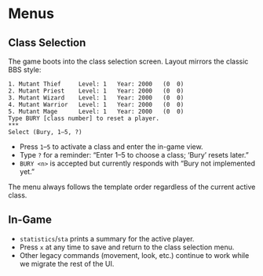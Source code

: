 # Menus

## Class Selection

The game boots into the class selection screen. Layout mirrors the classic BBS
style:

```
1. Mutant Thief     Level: 1   Year: 2000   (0  0)
2. Mutant Priest    Level: 1   Year: 2000   (0  0)
3. Mutant Wizard    Level: 1   Year: 2000   (0  0)
4. Mutant Warrior   Level: 1   Year: 2000   (0  0)
5. Mutant Mage      Level: 1   Year: 2000   (0  0)
Type BURY [class number] to reset a player.
***
Select (Bury, 1–5, ?)
```

- Press `1`–`5` to activate a class and enter the in-game view.
- Type `?` for a reminder: “Enter 1–5 to choose a class; ‘Bury’ resets later.”
- `BURY <n>` is accepted but currently responds with “Bury not implemented yet.”

The menu always follows the template order regardless of the current active
class.

## In-Game

- `statistics`/`sta` prints a summary for the active player.
- Press `x` at any time to save and return to the class selection menu.
- Other legacy commands (movement, look, etc.) continue to work while we migrate
  the rest of the UI.
